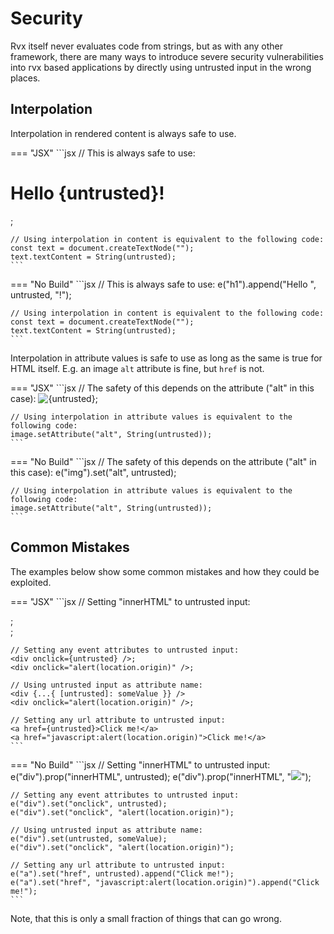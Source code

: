 # Security
Rvx itself never evaluates code from strings, but as with any other framework, there are many ways to introduce severe security vulnerabilities into rvx based applications by directly using untrusted input in the wrong places.

## Interpolation
Interpolation in rendered content is always safe to use.

=== "JSX"
	```jsx
	// This is always safe to use:
	<h1>Hello {untrusted}!</h1>;

	// Using interpolation in content is equivalent to the following code:
	const text = document.createTextNode("");
	text.textContent = String(untrusted);
	```

=== "No Build"
	```jsx
	// This is always safe to use:
	e("h1").append("Hello ", untrusted, "!");

	// Using interpolation in content is equivalent to the following code:
	const text = document.createTextNode("");
	text.textContent = String(untrusted);
	```

Interpolation in attribute values is safe to use as long as the same is true for HTML itself. E.g. an image `alt` attribute is fine, but `href` is not.

=== "JSX"
	```jsx
	// The safety of this depends on the attribute ("alt" in this case):
	<img alt={untrusted} />;

	// Using interpolation in attribute values is equivalent to the following code:
	image.setAttribute("alt", String(untrusted));
	```

=== "No Build"
	```jsx
	// The safety of this depends on the attribute ("alt" in this case):
	e("img").set("alt", untrusted);

	// Using interpolation in attribute values is equivalent to the following code:
	image.setAttribute("alt", String(untrusted));
	```

## Common Mistakes
The examples below show some common mistakes and how they could be exploited.

=== "JSX"
	```jsx
	// Setting "innerHTML" to untrusted input:
	<div prop:innerHTML={untrusted} />;
	<div prop:innerHTML="<img src=x onerror=alert(location.origin)>" />;

	// Setting any event attributes to untrusted input:
	<div onclick={untrusted} />;
	<div onclick="alert(location.origin)" />;

	// Using untrusted input as attribute name:
	<div {...{ [untrusted]: someValue }} />
	<div onclick="alert(location.origin)" />;

	// Setting any url attribute to untrusted input:
	<a href={untrusted}>Click me!</a>
	<a href="javascript:alert(location.origin)">Click me!</a>
	```

=== "No Build"
	```jsx
	// Setting "innerHTML" to untrusted input:
	e("div").prop("innerHTML", untrusted);
	e("div").prop("innerHTML", "<img src=x onerror=alert(location.origin)>");

	// Setting any event attributes to untrusted input:
	e("div").set("onclick", untrusted);
	e("div").set("onclick", "alert(location.origin)");

	// Using untrusted input as attribute name:
	e("div").set(untrusted, someValue);
	e("div").set("onclick", "alert(location.origin)");

	// Setting any url attribute to untrusted input:
	e("a").set("href", untrusted).append("Click me!");
	e("a").set("href", "javascript:alert(location.origin)").append("Click me!");
	```

Note, that this is only a small fraction of things that can go wrong.

